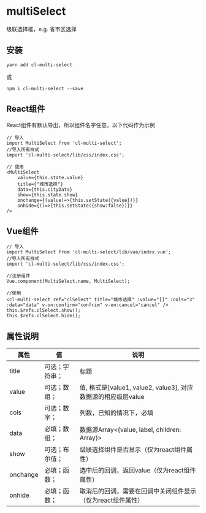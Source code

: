 # multiSelect
级联选择框，e.g. 省市区选择

## 安装

```
yarn add cl-multi-select
```
或

```
npm i cl-multi-select --save
```

## React组件

React组件有默认导出，所以组件名字任意，以下代码作为示例

```
// 导入
import MultiSelect from 'cl-multi-select';
//导入所有样式
import 'cl-multi-select/lib/css/index.css';

// 使用 
<MultiSelect 
    value={this.state.value} 
    title={"城市选择"} 
    data={this.cityData} 
    show={this.state.show} 
    onchange={(value)=>{this.setState({value})}} 
    onhide={()=>{this.setState({show:false})}} 
/>

```

## Vue组件

```
// 导入
import MultiSelect from 'cl-multi-select/lib/vue/index.vue';
//导入所有样式
import 'cl-multi-select/lib/css/index.css';

//注册组件
Vue.component(MultiSelect.name, MultiSelect);

//使用
<cl-multi-select ref="clSelect" title="城市选择" :value="[]" :cols="3" :data="data" v-on:confirm="confrim" v-on:cancel="cancel" />
this.$refs.clSelect.show();
this.$refs.clSelect.hide();
```

## 属性说明


属性 | 值 | 说明
---|---|---
title | 可选；字符串；| 标题
value | 可选；数组；| 值, 格式是[value1, value2, value3], 对应数据源的相应级层value
cols | 可选；数字；| 列数，已知的情况下，必填
data | 必填；数组；| 数据源Array<{value, label, children: Array}>
show | 可选；布尔值；| 级联选择组件是否显示（仅为react组件属性）
onchange | 必填；函数；| 选中后的回调，返回value（仅为react组件属性）
onhide | 必填；函数；| 取消后的回调，需要在回调中关闭组件显示（仅为react组件属性）
